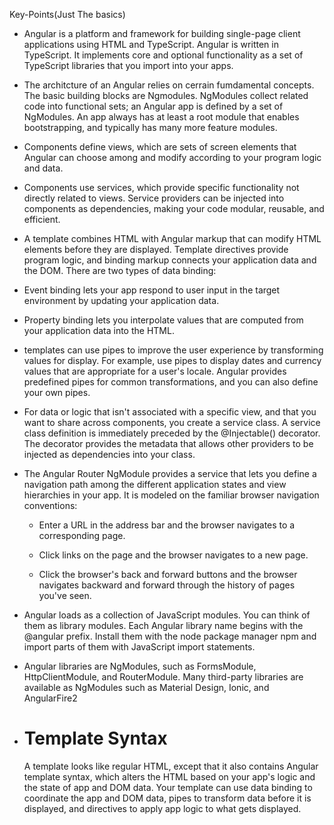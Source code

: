 Key-Points(Just The basics)
* Angular is a platform and framework for building single-page client applications using HTML and TypeScript. Angular is written in TypeScript. It implements core and optional functionality as a set of TypeScript libraries that you import into your apps.

* The architcture of an Angular relies on cerrain fumdamental concepts. The basic building blocks are Ngmodules. NgModules collect related code into functional sets; an Angular app is defined by a set of NgModules. An app always has at least a root module that enables bootstrapping, and typically has many more feature modules.

* Components define views, which are sets of screen elements that Angular can choose among and modify according to your program logic and data.

* Components use services, which provide specific functionality not directly related to views. Service providers can be injected into components as dependencies, making your code modular, reusable, and efficient.

* A template combines HTML with Angular markup that can modify HTML elements before they are displayed. Template directives provide program logic, and binding markup connects your application data and the DOM. There are two types of data binding:

* Event binding lets your app respond to user input in the target environment by updating your application data.

* Property binding lets you interpolate values that are computed from your application data into the HTML.

* templates can use pipes to improve the user experience by transforming values for display. For example, use pipes to display dates and currency values that are appropriate for a user's locale. Angular provides predefined pipes for common transformations, and you can also define your own pipes.

* For data or logic that isn't associated with a specific view, and that you want to share across components, you create a service class. A service class definition is immediately preceded by the @Injectable() decorator. The decorator provides the metadata that allows other providers to be injected as dependencies into your class.

* The Angular Router NgModule provides a service that lets you define a navigation path among the different application states and view hierarchies in your app. It is modeled on the familiar browser navigation conventions:

    * Enter a URL in the address bar and the browser navigates to a corresponding page.

    * Click links on the page and the browser navigates to a new page.

    * Click the browser's back and forward buttons and the browser navigates backward and forward through the history of pages you've seen.

* Angular loads as a collection of JavaScript modules. You can think of them as library modules. Each Angular library name begins with the @angular prefix. Install them with the node package manager npm and import parts of them with JavaScript import statements.

* Angular libraries are NgModules, such as FormsModule, HttpClientModule, and RouterModule. Many third-party libraries are available as NgModules such as Material Design, Ionic, and AngularFire2


* # Template Syntax
    A template looks like regular HTML, except that it also contains Angular template syntax, which alters the HTML based on your app's logic and the state of app and DOM data. Your template can use data binding to coordinate the app and DOM data, pipes to transform data before it is displayed, and directives to apply app logic to what gets displayed.